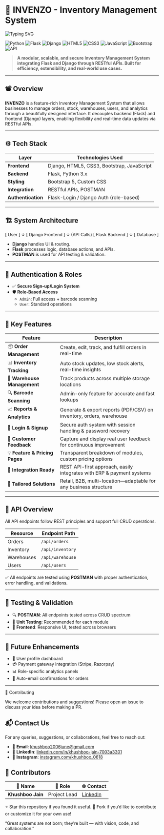# 🧾 INVENZO - Inventory Management System
<img src="https://readme-typing-svg.demolab.com?font=Fira+Code&size=22&pause=1000&color=000000&width=750&lines=Welcome+to+INVENZO+-+The+Inventory+Management+System!;Modular+%7C+Scalable+%7C+Secure" alt="Typing SVG" />

![Python](https://img.shields.io/badge/Python-3.x-blue?logo=python)
![Flask](https://img.shields.io/badge/Backend-Flask-yellow?logo=flask)
![Django](https://img.shields.io/badge/Frontend-Django-green?logo=django)
![HTML5](https://img.shields.io/badge/Markup-HTML5-orange?logo=html5)
![CSS3](https://img.shields.io/badge/Style-CSS3-blue?logo=css3)
![JavaScript](https://img.shields.io/badge/Scripting-JavaScript-yellow?logo=javascript)
![Bootstrap](https://img.shields.io/badge/UI-Bootstrap_5-purple?logo=bootstrap)
![API](https://img.shields.io/badge/API-RESTful-lightgrey?logo=api)


> **A modular, scalable, and secure Inventory Management System integrating Flask and Django through RESTful APIs. Built for efficiency, extensibility, and real-world use cases.**

---

## 📽️ Overview

**INVENZO** is a feature-rich Inventory Management System that allows businesses to manage orders, stock, warehouses, users, and analytics through a beautifully designed interface. It decouples backend (Flask) and frontend (Django) layers, enabling flexibility and real-time data updates via RESTful APIs.

---

## ⚙️ Tech Stack

| Layer       | Technologies Used                          |
|-------------|--------------------------------------------|
| **Frontend** | Django, HTML5, CSS3, Bootstrap, JavaScript |
| **Backend**  | Flask, Python 3.x                          |
| **Styling**  | Bootstrap 5, Custom CSS                    |
| **Integration** | RESTful APIs, POSTMAN                   |
| **Authentication** | Flask-Login / Django Auth (role-based) |

---

## 🏗️ System Architecture

[ User ]
↓
[ Django Frontend ]
↓ (API Calls)
[ Flask Backend ]
↓
[ Database ]


- **Django** handles UI & routing.
- **Flask** processes logic, database actions, and APIs.
- **POSTMAN** is used for API testing & validation.

---

## 🔐 Authentication & Roles

- ✅ **Secure Sign-up/Login System**
- 🛡️ **Role-Based Access**
  - `Admin`: Full access + barcode scanning
  - `User`: Standard operations

---

## 🌟 Key Features

| Feature                | Description                                                                 |
|------------------------|-----------------------------------------------------------------------------|
| 📦 **Order Management**     | Create, edit, track, and fulfill orders in real-time                         |
| 📊 **Inventory Tracking**   | Auto stock updates, low stock alerts, real-time insights                    |
| 🏬 **Warehouse Management** | Track products across multiple storage locations                            |
| 🔍 **Barcode Scanning**     | Admin-only feature for accurate and fast lookups                            |
| 📈 **Reports & Analytics**  | Generate & export reports (PDF/CSV) on inventory, orders, warehouse         |
| 🔐 **Login & Signup**       | Secure auth system with session handling & password recovery                |
| 💬 **Customer Feedback**    | Capture and display real user feedback for continuous improvement           |
| 💡 **Feature & Pricing Pages** | Transparent breakdown of modules, custom pricing options              |
| 🔌 **Integration Ready**    | REST API-first approach, easily integrates with ERP & payment systems       |
| 🧩 **Tailored Solutions**   | Retail, B2B, multi-location—adaptable for any business structure            |

---

## 🔗 API Overview

All API endpoints follow REST principles and support full CRUD operations.

| Resource     | Endpoint Path        |
|--------------|----------------------|
| Orders       | `/api/orders`        |
| Inventory    | `/api/inventory`     |
| Warehouses   | `/api/warehouse`     |
| Users        | `/api/users`         |

✅ All endpoints are tested using **POSTMAN** with proper authentication, error handling, and validations.

---

## 🧪 Testing & Validation

- 🔍 **POSTMAN**: All endpoints tested across CRUD spectrum
- 🧪 **Unit Testing**: Recommended for each module
- 🧱 **Frontend**: Responsive UI, tested across browsers

---

## 🔮 Future Enhancements

- 👤 User profile dashboard
- 💳 Payment gateway integration (Stripe, Razorpay)
- 📊 Role-specific analytics panels
- 📧 Auto-email confirmations for orders

---

🤝 Contributing

We welcome contributions and suggestions!
Please open an issue to discuss your idea before making a PR.

## 📬 Contact Us

For any queries, suggestions, or collaborations, feel free to reach out:

- 📧 **Email**: [khushboo2006june@gmail.com](mailto:khushboo2006june@gmail.com)
- 💼 **LinkedIn**: [linkedin.com/in/khushboo-jain-7003a3301](https://www.linkedin.com/in/khushboo-jain-7003a3301/)
- 📸 **Instagram**: [instagram.com/khushboo_0618](https://instagram.com/khushboo_0618)

## 👥 Contributors

| 👤 Name            | 💼 Role         | 🌐 Contact                                |
|--------------------|----------------|-------------------------------------------|
| **Khushboo Jain**  | Project Lead   | [LinkedIn](https://www.linkedin.com/in/khushboo-jain-7003a3301/) |


⭐ Star this repository if you found it useful.
📂 Fork if you’d like to contribute or customize it for your own use!

“Great systems are not born; they’re built — with vision, code, and collaboration.”
